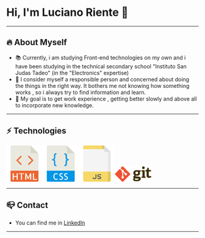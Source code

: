 # Hi, I'm Luciano Riente 👋

---

## :fire: About Myself

- :books: Currently, i am studying Front-end technologies on my own and i have been studying in the technical secondary school "Instituto San Judas Tadeo" (in the "Electronics" expertise)
- :mag_right: I consider myself a responsible person and concerned about doing the things in the right way. It bothers me not knowing how something works , so i always try to find information and learn.
- :money_with_wings: My goal is to get work experience , getting better slowly and above all to incorporate new knowledge.

---

## :zap: Technologies

<!-- ![logo](html.png "Logo Title Text 1") -->

<img src="html.png" width="95px"/><img src="css.png" width="95px"/><img src="javascript.png" width="95px"/><img src="git.png" width="95px"/>

---

## :mailbox_closed: Contact

- You can find me in [LinkedIn]

---

[linkedin]: https://www.linkedin.com/in/luciano-riente-7551901b1/?locale=en_US

<!--
**Lucssiano/lucssiano** is a ✨ _special_ ✨ repository because its `README.md` (this file) appears on your GitHub profile.

Here are some ideas to get you started:

- 🔭 I’m currently working on ...
- 🌱 I’m currently learning ...
- 👯 I’m looking to collaborate on ...
- 🤔 I’m looking for help with ...
- 💬 Ask me about ...
- 📫 How to reach me: ...
- 😄 Pronouns: ...
- ⚡ Fun fact: ...
-->
